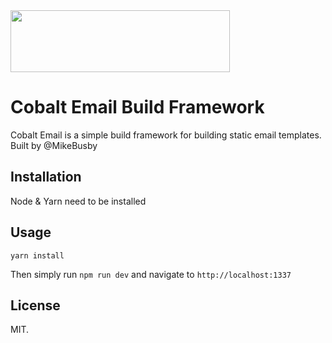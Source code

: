 <img src="http://assets.busby.design/img/cobalt-logo.png" width="351" height="99">

# Cobalt Email Build Framework

Cobalt Email is a simple build framework for building static email templates. Built by @MikeBusby

## Installation

Node & Yarn need to be installed

## Usage

```yarn install```

Then simply run ```npm run dev``` and navigate to ```http://localhost:1337```

## License

MIT.
